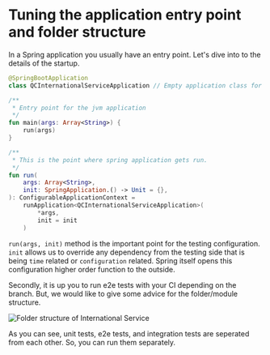 # Tuning the application entry point and folder structure

In a Spring application you usually have an entry point. Let's dive into to the details of the startup.

```kotlin
@SpringBootApplication
class QCInternationalServiceApplication // Empty application class for Spring dependency scan

/**
 * Entry point for the jvm application
 */
fun main(args: Array<String>) {
    run(args)
}

/**
 * This is the point where spring application gets run.
 */
fun run(
    args: Array<String>,
    init: SpringApplication.() -> Unit = {},
): ConfigurableApplicationContext =
    runApplication<QCInternationalServiceApplication>(
        *args,
        init = init
    )
```

`run(args, init)` method is the important point for the testing configuration. `init` allows us to override any
dependency
from the testing side that is being `time` related or `configuration` related. Spring itself opens this configuration
higher order function to the outside.

Secondly, it is up you to run e2e tests with your CI depending on the branch. But, we would like to give some advice for
the
folder/module structure.

![Folder structure of International Service](../assets/folder-structure.png)

As you can see, unit tests, e2e tests, and integration tests are seperated from each other. So, you can run them
separately.
